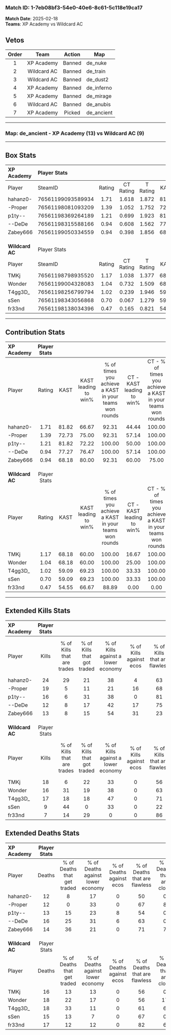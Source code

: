 ### Match ID: 1-7eb08bf3-54e0-40e6-8c61-5c118e19ca17  
**Match Date**: 2025-02-18  
**Teams**: XP Academy vs Wildcard AC  

## Vetos  

| Order | Team | Action | Map |
| :---: | :--: | :----: | --- |
| 1 | XP Academy | Banned | de_nuke |
| 2 | Wildcard AC | Banned | de_train |
| 3 | Wildcard AC | Banned | de_dust2 |
| 4 | XP Academy | Banned | de_inferno |
| 5 | XP Academy | Banned | de_mirage |
| 6 | Wildcard AC | Banned | de_anubis |
| 7 | XP Academy | Picked | de_ancient |

---  

### **Map**: de_ancient - XP Academy (13) vs Wildcard AC (9)  
---  

## Box Stats  

| **XP Academy**  | Player Stats      |        |           |          |       |       |       |         |        |      |     |
| :- | :- | :-: | :-: | :-: | :-: | :-: | :-: | :-: | :-: | :-: | :-: |
| Player          | SteamID           | Rating | CT Rating | T Rating | KAST  |  ADR  | Kills | Assists | Deaths | K/D  | HS% |
| hahanz0-        | 76561199093589934 |  1.71  |   1.618   |  1.872   | 81.82 | 117.4 |  24   |    5    |   12   | 2.00 | 75  |
| -Proper         | 76561198081093209 |  1.39  |   1.052   |  1.752   | 72.73 | 98.2  |  19   |    7    |   12   | 1.58 | 68  |
| p1ty--          | 76561198369264189 |  1.21  |   0.699   |  1.923   | 81.82 | 68.6  |  16   |    3    |   13   | 1.23 | 43  |
| --DeDe          | 76561198315588166 |  0.94  |   0.608   |  1.562   | 77.27 | 62.5  |  12   |    7    |   16   | 0.75 | 41  |
| Zabey666        | 76561199050334559 |  0.94  |   0.398   |  1.856   | 68.18 | 58.0  |  13   |    5    |   14   | 0.93 | 69  |
|                 |                   |        |           |          |       |       |       |         |        |      |     |
|                 |                   |        |           |          |       |       |       |         |        |      |     |
|                 |                   |        |           |          |       |       |       |         |        |      |     |
| **Wildcard AC** | Player Stats      |        |           |          |       |       |       |         |        |      |     |
| Player          | SteamID           | Rating | CT Rating | T Rating | KAST  |  ADR  | Kills | Assists | Deaths | K/D  | HS% |
| TMKj            | 76561198798935520 |  1.17  |   1.038   |  1.377   | 68.18 | 88.3  |  18   |    3    |   16   | 1.13 | 66  |
| Wonder          | 76561199004328083 |  1.04  |   0.732   |  1.509   | 68.18 | 83.7  |  16   |    5    |   18   | 0.89 | 56  |
| T4gg3D_         | 76561198256799794 |  1.02  |   0.239   |  1.946   | 59.09 | 86.7  |  17   |    3    |   18   | 0.94 | 52  |
| sSen            | 76561198343056868 |  0.70  |   0.067   |  1.279   | 59.09 | 60.3  |   9   |    6    |   15   | 0.60 | 55  |
| fr33nd          | 76561198138034396 |  0.47  |   0.165   |  0.821   | 54.55 | 43.1  |   7   |    3    |   17   | 0.41 | 57  |
---  

## Contribution Stats  

| **XP Academy**  | Player Stats |       |                      |                                                        |                           |                                                             |                          |                                                            |
| :- | :-: | :-: | :-: | :-: | :-: | :-: | :-: | :-: |
| Player          |    Rating    | KAST  | KAST leading to win% | % of times you achieve a KAST in your teams won rounds | CT - KAST leading to win% | CT - % of times you achieve a KAST in your teams won rounds | T - KAST leading to win% | T - % of times you achieve a KAST in your teams won rounds |
| hahanz0-        |     1.71     | 81.82 |        66.67         |                         92.31                          |           44.44           |                           100.00                            |          88.89           |                           88.89                            |
| -Proper         |     1.39     | 72.73 |        75.00         |                         92.31                          |           57.14           |                           100.00                            |          88.89           |                           88.89                            |
| p1ty--          |     1.21     | 81.82 |        72.22         |                         100.00                         |           50.00           |                           100.00                            |          90.00           |                           100.00                           |
| --DeDe          |     0.94     | 77.27 |        76.47         |                         100.00                         |           57.14           |                           100.00                            |          90.00           |                           100.00                           |
| Zabey666        |     0.94     | 68.18 |        80.00         |                         92.31                          |           60.00           |                            75.00                            |          90.00           |                           100.00                           |
|                 |              |       |                      |                                                        |                           |                                                             |                          |                                                            |
|                 |              |       |                      |                                                        |                           |                                                             |                          |                                                            |
|                 |              |       |                      |                                                        |                           |                                                             |                          |                                                            |
| **Wildcard AC** | Player Stats |       |                      |                                                        |                           |                                                             |                          |                                                            |
| Player          |    Rating    | KAST  | KAST leading to win% | % of times you achieve a KAST in your teams won rounds | CT - KAST leading to win% | CT - % of times you achieve a KAST in your teams won rounds | T - KAST leading to win% | T - % of times you achieve a KAST in your teams won rounds |
| TMKj            |     1.17     | 68.18 |        60.00         |                         100.00                         |           16.67           |                           100.00                            |          88.89           |                           100.00                           |
| Wonder          |     1.04     | 68.18 |        60.00         |                         100.00                         |           25.00           |                           100.00                            |          72.73           |                           100.00                           |
| T4gg3D_         |     1.02     | 59.09 |        69.23         |                         100.00                         |           33.33           |                           100.00                            |          80.00           |                           100.00                           |
| sSen            |     0.70     | 59.09 |        69.23         |                         100.00                         |           33.33           |                           100.00                            |          80.00           |                           100.00                           |
| fr33nd          |     0.47     | 54.55 |        66.67         |                         88.89                          |           0.00            |                            0.00                             |          88.89           |                           100.00                           |
---  

## Extended Kills Stats  

| **XP Academy**  | Player Stats |                            |                            |                                    |                         |                              |                                 |                                       |                    |           |
| :- | :-: | :-: | :-: | :-: | :-: | :-: | :-: | :-: | :-: | :-: |
| Player          |    Kills     | % of Kills that are trades | % of Kills that got traded | % of Kills against a lower economy | % of Kills against ecos | % of Kills that are flawless | % of Kills that are close duels | % of Kills that are assisted by flash | Pistol Round Kills | AWP Kills |
| hahanz0-        |      24      |             29             |             21             |                 38                 |            4            |              63              |               13                |                   8                   |         3          |     0     |
| -Proper         |      19      |             5              |             11             |                 21                 |           16            |              68              |                5                |                   0                   |         5          |     0     |
| p1ty--          |      16      |             6              |             31             |                 38                 |            0            |              81              |                6                |                   0                   |         1          |     5     |
| --DeDe          |      12      |             8              |             17             |                 42                 |           17            |              75              |                0                |                   0                   |         1          |     0     |
| Zabey666        |      13      |             8              |             15             |                 54                 |           31            |              23              |                0                |                   0                   |         0          |     0     |
|                 |              |                            |                            |                                    |                         |                              |                                 |                                       |                    |           |
|                 |              |                            |                            |                                    |                         |                              |                                 |                                       |                    |           |
|                 |              |                            |                            |                                    |                         |                              |                                 |                                       |                    |           |
| **Wildcard AC** | Player Stats |                            |                            |                                    |                         |                              |                                 |                                       |                    |           |
| Player          |    Kills     | % of Kills that are trades | % of Kills that got traded | % of Kills against a lower economy | % of Kills against ecos | % of Kills that are flawless | % of Kills that are close duels | % of Kills that are assisted by flash | Pistol Round Kills | AWP Kills |
| TMKj            |      18      |             6              |             22             |                 33                 |            0            |              56              |                0                |                   0                   |         2          |     2     |
| Wonder          |      16      |             31             |             19             |                 38                 |            0            |              63              |                0                |                   6                   |         0          |     0     |
| T4gg3D_         |      17      |             18             |             18             |                 47                 |            0            |              71              |                6                |                   6                   |         1          |     0     |
| sSen            |      9       |             44             |             0              |                 33                 |            0            |              22              |               11                |                   0                   |         0          |     0     |
| fr33nd          |      7       |             14             |             29             |                 0                  |            0            |              86              |                0                |                   0                   |         0          |     2     |
## Extended Deaths Stats  

| **XP Academy**  | Player Stats |                             |                                   |                          |                               |                            |                           |               |
| :- | :-: | :-: | :-: | :-: | :-: | :-: | :-: | :-: |
| Player          |    Deaths    | % of Deaths that get traded | % of Deaths against lower economy | % of Deaths against ecos | % of Deaths that are flawless | % of Deaths that are close | % of Deaths while blinded | Deaths to AWP |
| hahanz0-        |      12      |              8              |                17                 |            0             |              50               |             0              |             8             |       0       |
| -Proper         |      12      |              0              |                33                 |            0             |              67               |             8              |             0             |       1       |
| p1ty--          |      13      |             15              |                23                 |            8             |              54               |             0              |             0             |       0       |
| --DeDe          |      16      |             25              |                31                 |            6             |              63               |             0              |             6             |       1       |
| Zabey666        |      14      |             36              |                21                 |            0             |              71               |             7              |             0             |       2       |
|                 |              |                             |                                   |                          |                               |                            |                           |               |
|                 |              |                             |                                   |                          |                               |                            |                           |               |
|                 |              |                             |                                   |                          |                               |                            |                           |               |
| **Wildcard AC** | Player Stats |                             |                                   |                          |                               |                            |                           |               |
| Player          |    Deaths    | % of Deaths that get traded | % of Deaths against lower economy | % of Deaths against ecos | % of Deaths that are flawless | % of Deaths that are close | % of Deaths while blinded | Deaths to AWP |
| TMKj            |      16      |             13              |                13                 |            0             |              56               |             0              |             0             |       0       |
| Wonder          |      18      |             22              |                17                 |            0             |              56               |             17             |             0             |       0       |
| T4gg3D_         |      18      |             33              |                11                 |            0             |              61               |             6              |             6             |       1       |
| sSen            |      15      |             13              |                 7                 |            0             |              67               |             0              |             0             |       1       |
| fr33nd          |      17      |             12              |                12                 |            0             |              82               |             6              |             6             |       3       |
